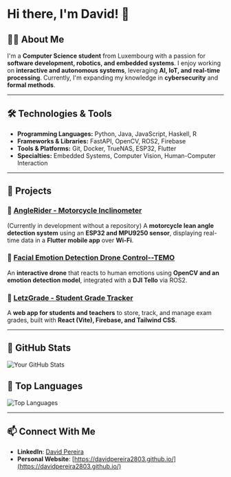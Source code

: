 
<!--
**Davidpereira2803/Davidpereira2803** is a ✨ _special_ ✨ repository because its `README.md` (this file) appears on your GitHub profile.
-->
# Hi there, I'm David! 👋

## 👨‍💻 About Me
I'm a **Computer Science student** from Luxembourg with a passion for **software development, robotics, and embedded systems**. I enjoy working on **interactive and autonomous systems**, leveraging **AI, IoT, and real-time processing**. Currently, I'm expanding my knowledge in **cybersecurity** and **formal methods**.

---
## 🛠️ Technologies & Tools
- **Programming Languages:** Python, Java, JavaScript, Haskell, R  
- **Frameworks & Libraries:** FastAPI, OpenCV, ROS2, Firebase  
- **Tools & Platforms:** Git, Docker, TrueNAS, ESP32, Flutter  
- **Specialties:** Embedded Systems, Computer Vision, Human-Computer Interaction  

---

## 🚀 Projects

### 🔹 [AngleRider - Motorcycle Inclinometer](https://github.com/Davidpereira2803)
(Currently in development without a repository) A **motorcycle lean angle detection system** using an **ESP32 and MPU9250 sensor**, displaying real-time data in a **Flutter mobile app** over **Wi-Fi**.  

### 🔹 [Facial Emotion Detection Drone Control--TEMO](https://github.com/tello_ros_driver_TEMO)
An **interactive drone** that reacts to human emotions using **OpenCV and an emotion detection model**, integrated with a **DJI Tello** via ROS2.  

### 🔹 [LetzGrade - Student Grade Tracker](https://github.com/letzgrade)
A **web app for students and teachers** to store, track, and manage exam grades, built with **React (Vite), Firebase, and Tailwind CSS**.  


---

## 🚀 GitHub Stats

![Your GitHub Stats](https://github-readme-stats.vercel.app/api?username=Davidpereira2803&show_icons=true&theme=dark)

## 🚀 Top Languages
![Top Languages](https://github-readme-stats.vercel.app/api/top-langs/?username=Davidpereira2803&layout=compact&theme=dark)

---



## 📫 Connect With Me
- **LinkedIn**: [David Pereira](https://www.linkedin.com/in/david-pereira-67ab6a278/)
- **Personal Website**: [https://davidpereira2803.github.io/](https://davidpereira2803.github.io/)

